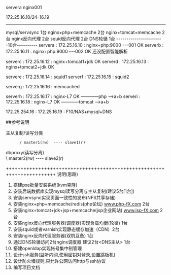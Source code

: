 
servera nginx001


172.25.16.10/24-16.19


-----------------------------------
mysql/servsync 1台
nginx+php+memcache 2台
nginx+tomcat+memcache 2台
nginx反向代理 2台
squid反向代理 2台
DNS轮循 1台
-----------------------10台----------
servera : 172.25.16.10 : nginx+php:9000 ---001  OK 
serverb : 172.25.16.11 : nginx+php:9000 ---002  OK 还没配置智能解析

serverc : 172.25.16.12 : nginx+tomcat1+jdk   OK 
serverd : 172.25.16.13 : nginx+tomcat2+jdk   OK 

servere : 172.25.16.14 : squid1
serverf : 172.25.16.15 : squid2

serverg : 172.25.16.16 : memcached

serverh : 172.25.16.17 : nginx-L7     OK ————php -->a+b
serveri : 172.25.16.18 : nginx-L7     OK ————tomcat -->a+b

172.25.254.16 : 172.25.16.19 : F10/NAS+mysql+DNS



##参考说明

  主从复制/读写分类

          / master1(rw)  ---- slave1(r)
  dbproxy(读写分离)  
          \ master2(rw)  ---- slave2(r)


+++++++++++++++++++++++++++++++++++++++++++++++++++++++++++++++++++++++
说明(思路)
 1) 搭建pxe批量安装系统(kvm克隆)
 2) 安装后端数据库实现mysql读写分离与主从复制(建议5台[1台])
 3) 安装servsync实现页面一致性的发布(NFS共享存储) 
 4) 安装nginx+php+memcache/redis(php论坛) www.php-fX.com  2台
 5) 安装nginx+tomcat+jdk+jsp+memcache(jsp企业网站) www.jsp-fX.com 2台
 6) 安装nginx反向代理服务器(调度器)实现负载均衡(轮循) 1台
 7) 安装squid或者varnish实现静态缓存加速（CDN）2台
 8) 安装nginx反向代理服务器(双机互备) 1台
 9) 通过DNS轮循访问2台nginx调度器 建议2台<DNS主从>  1台
10) 搭建openldap实现帐号集中制管理
11) 设计ssh服务(监听内网,使用密钥对登录,设置跳板机)
12) 设计防火墙规则,只允许公网访问http与ssh协议
13) 编写项目文档



